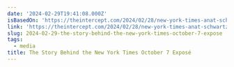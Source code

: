```yaml
---
date: '2024-02-29T19:41:08.000Z'
isBasedOn: 'https://theintercept.com/2024/02/28/new-york-times-anat-schwartz-october-7/'
link: 'https://theintercept.com/2024/02/28/new-york-times-anat-schwartz-october-7/'
slug: 2024-02-29-the-story-behind-the-new-york-times-october-7-expose
tags:
  - media
title: The Story Behind the New York Times October 7 Exposé
---
```


